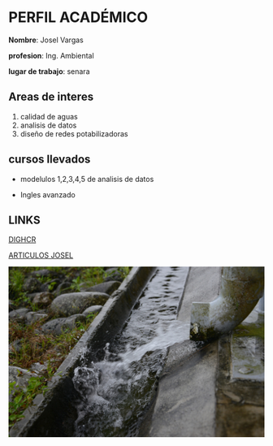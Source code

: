 # PERFIL ACADÉMICO

**Nombre**: Josel Vargas

**profesion**: Ing. Ambiental

**lugar de trabajo**: senara



## Areas de interes 
1. calidad de aguas
2. analisis de datos
3. diseño de redes potabilizadoras

## cursos llevados 
* modelulos 1,2,3,4,5 de analisis de datos
    
* Ingles avanzado

## LINKS
[DIGHCR](https://dighcr.com/)

[ARTICULOS JOSEL](https://www.mdpi.com/2073-4441/13/19/2631)


![](agua.jpg)

